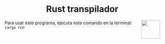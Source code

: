 <h1 align="center">Rust transpilador</h1>
<img src="https://media.giphy.com/media/saSlh8FkrdVCxZwu8G/giphy.gif" align="right" width="60">
<p>
  Para usar este programa, ejecuta este comando en la terminal: <code>cargo run</code>
</p>
